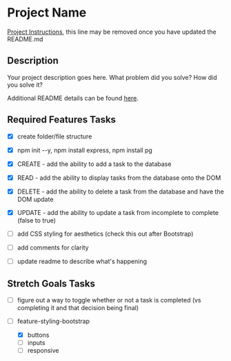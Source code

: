 # Project Name

[Project Instructions](./INSTRUCTIONS.md), this line may be removed once you have updated the README.md

## Description

Your project description goes here. What problem did you solve? How did you solve it?

Additional README details can be found [here](https://github.com/PrimeAcademy/readme-template/blob/master/README.md).


## Required Features Tasks
- [x] create folder/file structure
- [x] npm init --y, npm install express, npm install pg
- [x] CREATE - add the ability to add a task to the database
- [x] READ - add the ability to display tasks from the database onto the DOM
- [x] DELETE - add the ability to delete a task from the database and have the DOM update
- [x] UPDATE - add the ability to update a task from incomplete to complete (false to true)
- [ ] add CSS styling for aesthetics (check this out after Bootstrap)

- [ ] add comments for clarity
- [ ] update readme to describe what's happening


## Stretch Goals Tasks
- [ ] figure out a way to toggle whether or not a task is completed (vs completing it and that decision being final)

- [ ] feature-styling-bootstrap
  - [x] buttons
  - [ ] inputs
  - [ ] responsive